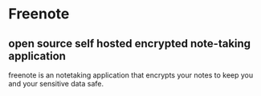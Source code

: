 # Freenote

## open source self hosted encrypted note-taking application

freenote is an notetaking application that encrypts your notes to keep you and your sensitive data safe.
